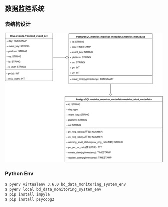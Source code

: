 ## 数据监控系统

### 表结构设计

![](./docs/data_monitor_table_design.svg)


### Python Env

```shell
$ pyenv virtualenv 3.6.0 bd_data_monitoring_system_env
$ pyenv local bd_data_monitoring_system_env
$ pip install impyla
$ pip install psycopg2
```